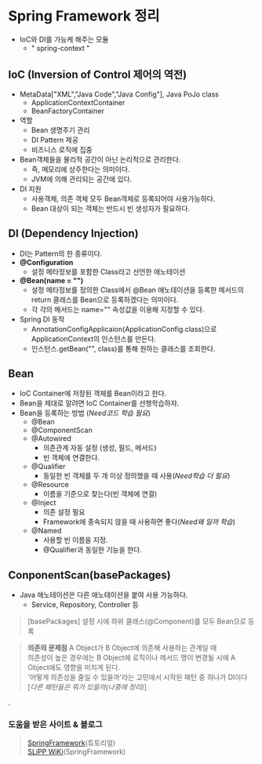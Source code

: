 # Spring Framework 정리
- IoC와 DI를 가능케 해주는 모듈
	- " spring-context "

## IoC (Inversion of Control 제어의 역전)
- MetaData["XML","Java Code","Java Config"], Java PoJo class
	- ApplicationContextContainer
	- BeanFactoryContainer
- 역할
	- Bean 생명주기 관리
	- DI Pattern 제공
	- 비즈니스 로직에 집중
- Bean객체들을 물리적 공간이 아닌 논리적으로 관리한다.
	- 즉, 메모리에 상주한다는 의미이다.
	- JVM에 의해 관리되는 공간에 있다.
- DI 지원
	- 사용객체, 의존 객체 모두 Bean객체로 등록되어야 사용가능하다.
	- Bean 대상이 되는 객체는 반드시 빈 생성자가 필요하다.

## DI (Dependency Injection)
- DI는 Pattern의 한 종류이다.
- **@Configuration**
	- 설정 메타정보를 포함한 Class라고 선언한 애노테이션
- **@Bean(name = "")**
	- 설정 메타정보를 정의한 Class에서 @Bean 애노테이션을 등록한 메서드의 return 클래스를 Bean으로 등록하겠다는 의미이다.
	- 각 각의 메서드는 name="" 속성값을 이용해 지정할 수 있다.
- Spring DI 동작
	- AnnotationConfigApplicaion(ApplicationConfig.class)으로 ApplicationContext의 인스턴스를 만든다.
	- 인스턴스.getBean("", class)를 통해 원하는 클래스를 조회한다.

## Bean
- IoC Container에 저장된 객체를 Bean이라고 한다.
- Bean을 제대로 알려면 IoC Container를 선행학습하자.
- Bean을 등록하는 방법 (*Need코드 학습 필요*)
	- @Bean
	- @ComponentScan
	- @Autowired
		- 의존관계 자동 설정 (생성, 필드, 메서드)
		- 빈 객체에 연결한다.
	- @Qualifier
		- 동일한 빈 객체를 두 개 이상 정의했을 때 사용(*Need학습 더 필요*)
	- @Resource
		- 이름을 기준으로 찾는다(빈 객체에 연결)
	- @Inject
		- 의존 설정 필요
		- Framework에 종속되지 않을 때 사용하면 좋다(*Need왜 일까 학습*)
	- @Named
		- 사용할 빈 이름을 지정.
		- @Qualifier과 동일한 기능을 한다.

## ConponentScan(basePackages)
- Java 애노테이션은 다른 애노테이션을 붙여 사용 가능하다.
	- Service, Repository, Controller 등
> [basePackages]
>  설정 시에 하위 클래스(@Component)를 모두 Bean으로 등록

> **의존의 문제점**
> A Object가 B Object에 의존해 사용하는 관계일 때<br/>
> 의존성이 높은 경우에는 B Object에 로직이나 메서드 명이 변경될 시에 A Object에도 영향을 미치게 된다.<br/>
> '어떻게 의존성을 줄일 수 있을까'라는 고민에서 시작된 패턴 중 하나가 DI이다 [*다른 패턴들은 뭐가 있을까(나중에 정리)*]

.


### 도움을 받은 사이트 & 블로그
> [SpringFramework](https://www.tutorialspoint.com/)(튜토리얼)<br/>
> [SLiPP WiKi](https://www.slipp.net/wiki/pages/viewpage.action?pageId=25527606)(SpringFramework)